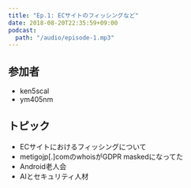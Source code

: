 ```yaml
---
title: "Ep.1: ECサイトのフィッシングなど"
date: 2018-08-20T22:35:59+09:00
podcast:
  path: "/audio/episode-1.mp3"
---
```


## 参加者
* ken5scal
* ym405nm

## トピック
* ECサイトにおけるフィッシングについて　
* metigojp[.]comのwhoisがGDPR maskedになってた
* Android老人会
* AIとセキュリティ人材
